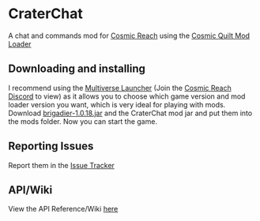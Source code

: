 # CraterChat
A chat and commands mod for [Cosmic Reach](https://finalforeach.itch.io/cosmic-reach) using the [Cosmic Quilt Mod Loader](https://codeberg.org/CRModders/cosmic-quilt)

## Downloading and installing
I recommend using the [Multiverse Launcher](https://discord.com/channels/1198501071363002408/1221807102830448802/1221807102830448802) (Join the [Cosmic Reach Discord](https://discord.gg/3Vc8puFk9Z) to view) as it allows you to choose which game version and mod loader version you want, which is very ideal for playing with mods.
Download [brigadier-1.0.18.jar](https://github.com/InsertSoda/CraterChat/raw/master/dependencies/brigadier-1.0.18.jar) and the CraterChat mod jar and put them into the mods folder. Now you can start the game.

## Reporting Issues
Report them in the [Issue Tracker](https://www.github.com/InsertSoda/CraterChat/issues)

## API/Wiki
View the API Reference/Wiki [here](https://www.github.com/InsertSoda/CraterChat/wiki)